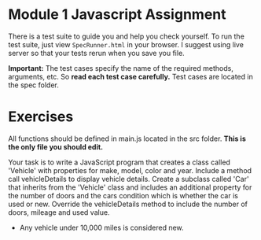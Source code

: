 # Module 1 Javascript Assignment

There is a test suite to guide you and help you check yourself. To run the test suite, just view `SpecRunner.html` in your browser. I suggest using live server so that your tests rerun when you save you file.

**Important:** The test cases specify the name of the required methods, arguments, etc. So **read each test case carefully.** Test cases are located in the spec folder.

# Exercises
All functions should be defined in main.js located in the src folder. **This is the only file you should edit.**

Your task is to write a JavaScript program that creates a class called 'Vehicle' with properties for make, model, color and year. Include a method call vehicleDetails to display vehicle details. Create a subclass called 'Car' that inherits from the 'Vehicle' class and includes an additional property for the number of doors and the cars condition which is whether the car is used or new. Override the vehicleDetails method to include the number of doors, mileage and used value.
- Any vehicle under 10,000 miles is considered new.
